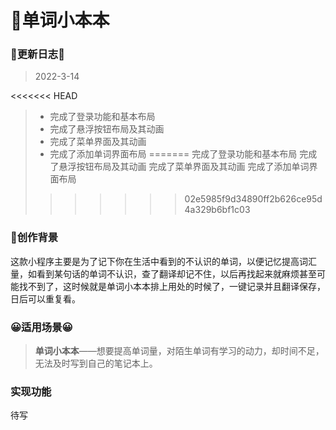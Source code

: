 # 📘单词小本本

### 💌更新日志💌

> 2022-3-14 
>
<<<<<<< HEAD
> - 完成了登录功能和基本布局
> - 完成了悬浮按钮布局及其动画
> - 完成了菜单界面及其动画
> - 完成了添加单词界面布局
=======
> 完成了登录功能和基本布局
> 完成了悬浮按钮布局及其动画
> 完成了菜单界面及其动画
> 完成了添加单词界面布局
>>>>>>> 02e5985f9d34890ff2b626ce95d4a329b6bf1c03

### 📌创作背景

这款小程序主要是为了记下你在生活中看到的不认识的单词，以便记忆提高词汇量，如看到某句话的单词不认识，查了翻译却记不住，以后再找起来就麻烦甚至可能找不到了，这时候就是单词小本本排上用处的时候了，一键记录并且翻译保存，日后可以重复看。

### 😀适用场景😀

> **单词小本本**——想要提高单词量，对陌生单词有学习的动力，却时间不足，无法及时写到自己的笔记本上。

### 实现功能

待写
